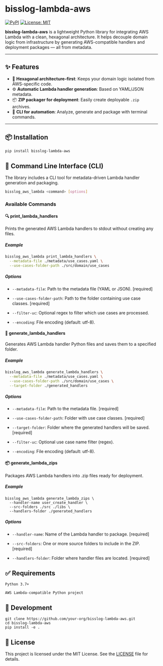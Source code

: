 # bisslog-lambda-aws

[![PyPI](https://img.shields.io/pypi/v/bisslog-aws-lambda)](https://pypi.org/project/bisslog-aws-lambda/)
[![License: MIT](https://img.shields.io/badge/License-MIT-blue.svg)](LICENSE)

**bisslog-lambda-aws** is a lightweight Python library for integrating AWS Lambda with a clean, hexagonal architecture. It helps decouple domain logic from infrastructure by generating AWS-compatible handlers and deployment packages — all from metadata.

---

## ✨ Features

- 🧱 **Hexagonal architecture-first**: Keeps your domain logic isolated from AWS-specific code.
- ⚙️ **Automatic Lambda handler generation**: Based on YAML/JSON metadata.
- 📦 **ZIP packager for deployment**: Easily create deployable `.zip` archives.
- 🧪 **CLI for automation**: Analyze, generate and package with terminal commands.

---

## 📦 Installation

```bash
pip install bisslog-lambda-aws
```

## 🚀 Command Line Interface (CLI)

The library includes a CLI tool for metadata-driven Lambda handler generation and packaging.


~~~bash
bisslog_aws_lambda <command> [options]
~~~

### Available Commands

#### 🔍 print_lambda_handlers

Prints the generated AWS Lambda handlers to stdout without creating any files.
##### Example

~~~bash
bisslog_aws_lambda print_lambda_handlers \
  --metadata-file ./metadata/use_cases.yaml \
  --use-cases-folder-path ./src/domain/use_cases
~~~

##### Options

-  `--metadata-file`: Path to the metadata file (YAML or JSON). [required]

- `--use-cases-folder-path`: Path to the folder containing use case classes. [required]

- `--filter-uc`: Optional regex to filter which use cases are processed.

- `--encoding`: File encoding (default: utf-8).

#### 💾 generate_lambda_handlers

Generates AWS Lambda handler Python files and saves them to a specified folder.
##### Example

~~~bash
bisslog_aws_lambda generate_lambda_handlers \
  --metadata-file ./metadata/use_cases.yaml \
  --use-cases-folder-path ./src/domain/use_cases \
  --target-folder ./generated_handlers
~~~

##### Options

- `--metadata-file`: Path to the metadata file. [required]

- `--use-cases-folder-path`: Folder with use case classes. [required]

- `--target-folder`: Folder where the generated handlers will be saved. [required]

- `--filter-uc`: Optional use case name filter (regex).

- `--encoding`: File encoding (default: utf-8).

#### 📦 generate_lambda_zips

Packages AWS Lambda handlers into .zip files ready for deployment.
##### Example

~~~shell
bisslog_aws_lambda generate_lambda_zips \
  --handler-name user_create_handler \
  --src-folders ./src ./libs \
  --handlers-folder ./generated_handlers
~~~

##### Options

- `--handler-name`: Name of the Lambda handler to package. [required]

- `--src-folders`: One or more source folders to include in the ZIP. [required]

- `--handlers-folder`: Folder where handler files are located. [required]


## ✅ Requirements

    Python 3.7+

    AWS Lambda-compatible Python project

## 🔧 Development

~~~shell
git clone https://github.com/your-org/bisslog-lambda-aws.git
cd bisslog-lambda-aws
pip install -e .
~~~

## 📜 License

This project is licensed under the MIT License. See the [LICENSE](LICENSE) file for details.
